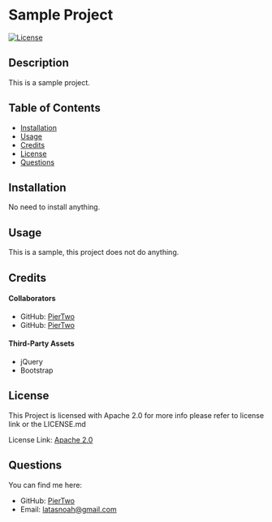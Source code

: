 # Sample Project

[![License](https://img.shields.io/badge/License-Apache_2.0-blue.svg)](https://choosealicense.com/licenses/apache-2.0/)

## Description

This is a sample project.

## Table of Contents

- [Installation](#installation)
- [Usage](#usage)
- [Credits](#credits)
- [License](#license)
- [Questions](#questions)

## Installation

No need to install anything.

## Usage

This is a sample, this project does not do anything.

## Credits

#### Collaborators

- GitHub: [PierTwo](https://github.com/PierTwo)
- GitHub: [PierTwo](https://github.com/PierTwo)

#### Third-Party Assets

- jQuery
- Bootstrap

## License

This Project is licensed with Apache 2.0 for more info please refer to license link or the LICENSE.md

License Link: [Apache 2.0](https://choosealicense.com/licenses/apache-2.0/)

## Questions

You can find me here:
- GitHub: [PierTwo](https://github.com/PierTwo)
- Email: <latasnoah@gmail.com>
